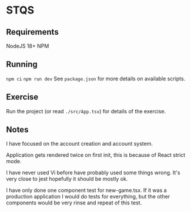 # STQS

## Requirements

NodeJS 18+
NPM

## Running

`npm ci`
`npm run dev`
See `package.json` for more details on available scripts.

## Exercise

Run the project (or read `./src/App.tsx`) for details of the exercise.

## Notes

I have focused on the account creation and account system.

Application gets rendered twice on first init, this is because of React strict mode.

I have never used Vi before have probably used some things wrong. It's very close to jest hopefully it should be mostly ok.

I have only done one component test for new-game.tsx. If it was a production application I would do tests for everything, but the other components would be very rinse and repeat of this test.